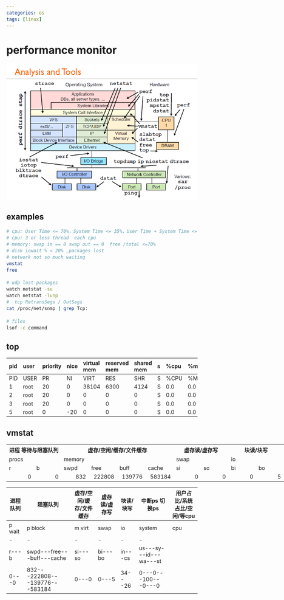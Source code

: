 ```yaml
---
categories: os
tags: [linux]    
---
```


# performance monitor
![monitor_tools_linux](/assets/img/monitor_tools_linux.jpg)

## examples
```sh
# cpu: User Time <= 70%，System Time <= 35%，User Time + System Time <= 70%
# cpu: 3 or less thread  each cpu
# memory: swap in == 0 swap out == 0  free /total <=70%	
# disk iowait % < 20% ,packages lost
# network not so much waiting 
vmstat 
free

# udp lost packages
watch netstat -su
watch netstat -lunp
#  tcp RetransSegs / OutSegs
cat /proc/net/snmp | grep Tcp:

# files
lsof -c command
```


## top
 
| pid  | user | priority | nice | virtual mem | reserved mem | shared mem | s | %cpu | %mem | total time | command |
| :- | :- | :- | :- | :- | :- | :- | :- | :- | :- | :- | :- |
| PID | USER | PR | NI | VIRT  | RES  | SHR  | S |  %CPU |%MEM |  TIME+   | COMMAND      | 
|  1  | root | 20 |  0 |  38104| 6300 |  4124| S |  0.0  | 0.0 |  1:30.51 | systemd      |                                                                                                                   
|  2  | root | 20 |  0 |      0|  0   |   0  | S |  0.0  | 0.0 |  0:00.44 | kthreadd     |                                                                                                                  
|  3  | root | 20 |  0 |      0|  0   |   0  | S |  0.0  | 0.0 |  0:14.70 | ksoftirqd/0  |                                                                                                               
|  5  | root |  0 |-20 |      0|  0   |   0  | S |  0.0  | 0.0 |  0:00.00 | kworker/0:0H |        

## vmstat

<table border=0 cellpadding=0 cellspacing=0 width=1224 style='border-collapse:
 collapse;table-layout:fixed;width:918pt'>
 <col width=72 span=17 style='width:54pt'>
 <tr height=18 style='height:13.5pt'>
  <th colspan=2 height=18 class=xl65 width=144 style='height:13.5pt;width:108pt'>进程 等待与阻塞队列</th>
  <th colspan=4 class=xl65 width=288 style='width:216pt'>虚存/空闲/缓存/文件缓存 </th>
  <th colspan=2 class=xl65 width=144 style='width:108pt'>虚存读/虚存写 </th>
  <th colspan=2 class=xl65 width=144 style='width:108pt'>块读/块写</th>
  <th colspan=2 class=xl65 width=144 style='width:108pt'>中断ps/切换ps</th>
  <th colspan=5 class=xl65 width=360 style='width:270pt'>用户占比/系统占比/空闲/等cpu</th>
 </tr>
 <tr height=18 style='height:13.5pt'>
  <td colspan=2 height=18 class=xl65 width=144 style='height:13.5pt;width:108pt'>procs</td>
  <td colspan=4 class=xl65 width=288 style='width:216pt'>memory</td>
  <td colspan=2 class=xl65 width=144 style='width:108pt'>swap</td>
  <td colspan=2 class=xl65 width=144 style='width:108pt'>io</td>
  <td colspan=2 class=xl65 width=144 style='width:108pt'>system</td>
  <td colspan=5 class=xl65 width=360 style='width:270pt'>cpu</td>
 </tr>
 <tr height=18 style='height:13.5pt'>
  <td height=18 style='height:13.5pt'>r</td>
  <td>b</td>
  <td>swpd</td>
  <td>free</td>
  <td>buff</td>
  <td>cache</td>
  <td>si</td>
  <td>so</td>
  <td>bi</td>
  <td>bo</td>
  <td>in</td>
  <td>cs</td>
  <td>us</td>
  <td>sy</td>
  <td>id</td>
  <td>wa</td>
  <td>st</td>
 </tr>
 <tr height=18 style='height:13.5pt'>
  <td height=18 align=right style='height:13.5pt'>0</td>
  <td align=right>0</td>
  <td align=right>832</td>
  <td align=right>222808</td>
  <td align=right>139776</td>
  <td align=right>583184</td>
  <td align=right>0</td>
  <td align=right>0</td>
  <td align=right>0</td>
  <td align=right>5</td>
  <td align=right>34</td>
  <td align=right>26</td>
  <td align=right>0</td>
  <td align=right>0</td>
  <td align=right>100</td>
  <td align=right>0</td>
  <td align=right>0</td>
 </tr>
</table>

| 进程队列 | 阻塞队列 | 虚存/空闲/缓存/文件缓存 | 虚存读/虚存写 | 块读/块写 | 中断ps 切换ps | 用户占比/系统占比/空闲/等cpu |
|-----|-----|--------|---------|----------|-------------|------------|
| p wait |p block| m virt | swap | io | system | cpu |
| - | - | - | - | - | - |
|r---b | swpd---free---buff---cache | si---so |   bi---bo  | in---cs | us---sy---id---wa---st |        
| 0---0 | 832---222808---139776---583184 | 0---0 | 0---5 | 34---26 | 0---0---100---0---0 |
                                                                                              
